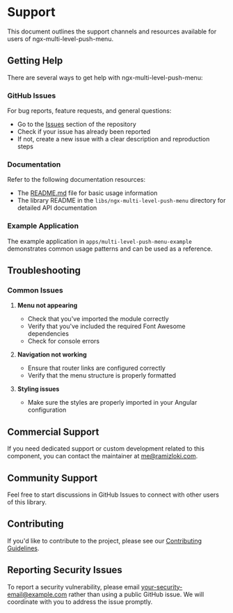 # Support

This document outlines the support channels and resources available for users of ngx-multi-level-push-menu.

## Getting Help

There are several ways to get help with ngx-multi-level-push-menu:

### GitHub Issues

For bug reports, feature requests, and general questions:
- Go to the [Issues](https://github.com/ramiz4/ngx-multi-level-push-menu/issues) section of the repository
- Check if your issue has already been reported
- If not, create a new issue with a clear description and reproduction steps

### Documentation

Refer to the following documentation resources:
- The [README.md](README.md) file for basic usage information
- The library README in the `libs/ngx-multi-level-push-menu` directory for detailed API documentation

### Example Application

The example application in `apps/multi-level-push-menu-example` demonstrates common usage patterns and can be used as a reference.

## Troubleshooting

### Common Issues

1. **Menu not appearing**
   - Check that you've imported the module correctly
   - Verify that you've included the required Font Awesome dependencies
   - Check for console errors

2. **Navigation not working**
   - Ensure that router links are configured correctly
   - Verify that the menu structure is properly formatted

3. **Styling issues**
   - Make sure the styles are properly imported in your Angular configuration

## Commercial Support

If you need dedicated support or custom development related to this component, you can contact the maintainer at [me@ramizloki.com](mailto:me@ramizloki.com).

## Community Support

Feel free to start discussions in GitHub Issues to connect with other users of this library.

## Contributing

If you'd like to contribute to the project, please see our [Contributing Guidelines](CONTRIBUTING.md).

## Reporting Security Issues

To report a security vulnerability, please email [your-security-email@example.com](mailto:your-security-email@example.com) rather than using a public GitHub issue. We will coordinate with you to address the issue promptly.